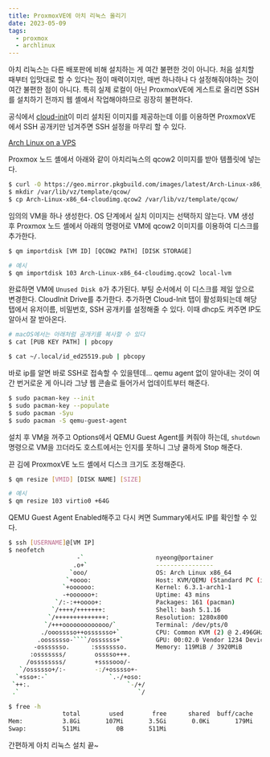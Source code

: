 ```yaml
---
title: ProxmoxVE에 아치 리눅스 올리기
date: 2023-05-09
tags:
  - proxmox
  - archlinux
---
```


아치 리눅스는 다른 배포판에 비해 설치하는 게 여간 불편한 것이 아니다.
처음 설치할 때부터 입맛대로 할 수 있다는 점이 매력이지만, 매번 하나하나 다
설정해줘야하는 것이 여간 불편한 점이 아니다. 특히 실제 로컬이 아닌 ProxmoxVE에
게스트로 올리면 SSH를 설치하기 전까지 웹 셸에서 작업해야하므로 굉장히 불편하다.

공식에서 [cloud-init](https://cloud-init.io/)이 미리 설치된 이미지를 제공하는데
이를 이용하면 ProxmoxVE에서 SSH 공개키만 넘겨주면 SSH 설정을 마무리 할 수 있다.

[Arch Linux on a VPS](https://wiki.archlinux.org/title/Arch_Linux_on_a_VPS#Official_Arch_Linux_cloud_image)

Proxmox 노드 셸에서 아래와 같이 아치리눅스의 qcow2 이미지를 받아 템플릿에 넣는다.

```bash
$ curl -O https://geo.mirror.pkgbuild.com/images/latest/Arch-Linux-x86_64-cloudimg.qcow2
$ mkdir /var/lib/vz/template/qcow/
$ cp Arch-Linux-x86_64-cloudimg.qcow2 /var/lib/vz/template/qcow/
```

임의의 VM을 하나 생성한다. OS 단계에서 실치 이미지는 선택하지 않는다.
VM 생성 후 Proxmox 노드 셸에서 아래의 명령어로 VM에 qcow2 이미지를 이용하여
디스크를 추가한다.

```bash
$ qm importdisk [VM ID] [QCOW2 PATH] [DISK STORAGE]

# 예시
$ qm importdisk 103 Arch-Linux-x86_64-cloudimg.qcow2 local-lvm
```

완료하면 VM에 `Unused Disk 0`가 추가된다. 부팅 순서에서 이 디스크를 제일 앞으로
변경한다. CloudInit Drive를 추가한다. 추가하면 Cloud-Init 탭이 활성화되는데
해당 탭에서 유저이름, 비밀번호, SSH 공개키를 설정해줄 수 있다. 이때 dhcp도
켜주면 IP도 알아서 잘 받아온다.

```bash
# macOS에서는 아래처럼 공개키를 복사할 수 있다
$ cat [PUB KEY PATH] | pbcopy

$ cat ~/.local/id_ed25519.pub | pbcopy
```

바로 ip를 알면 바로 SSH로 접속할 수 있을텐데... qemu agent 없이 알아내는 것이
여간 번거로운 게 아니라 그냥 웹 콘솔로 들어가서 업데이트부터 해준다.

```bash
$ sudo pacman-key --init
$ sudo pacman-key --populate
$ sudo pacman -Syu
$ sudo pacman -S qemu-guest-agent
```

설치 후 VM을 꺼주고 Options에서 QEMU Guest Agent를 켜줘야 하는데, `shutdown`
명령으로 VM을 끄더라도 호스트에서는 인지를 못하니 그냥 쿨하게 Stop 해준다.

끈 김에 ProxmoxVE 노드 셸에서 디스크 크기도 조정해준다.

```bash
$ qm resize [VMID] [DISK NAME] [SIZE]

# 예시
$ qm resize 103 virtio0 +64G
```

QEMU Guest Agent Enabled해주고 다시 켜면 Summary에서도 IP를 확인할 수 있다.

```bash
$ ssh [USERNAME]@[VM IP]
$ neofetch
                   -`                    nyeong@portainer
                  .o+`                   ----------------
                 `ooo/                   OS: Arch Linux x86_64
                `+oooo:                  Host: KVM/QEMU (Standard PC (i440FX + PIIX, 1996) pc-i440fx-7.2)
               `+oooooo:                 Kernel: 6.3.1-arch1-1
               -+oooooo+:                Uptime: 43 mins
             `/:-:++oooo+:               Packages: 161 (pacman)
            `/++++/+++++++:              Shell: bash 5.1.16
           `/++++++++++++++:             Resolution: 1280x800
          `/+++ooooooooooooo/`           Terminal: /dev/pts/0
         ./ooosssso++osssssso+`          CPU: Common KVM (2) @ 2.496GHz
        .oossssso-````/ossssss+`         GPU: 00:02.0 Vendor 1234 Device 1111
       -osssssso.      :ssssssso.        Memory: 119MiB / 3920MiB
      :osssssss/        osssso+++.
     /ossssssss/        +ssssooo/-
   `/ossssso+/:-        -:/+osssso+-
  `+sso+:-`                 `.-/+oso:
 `++:.                           `-/+/
 .`                                 `/

$ free -h
               total        used        free      shared  buff/cache   available
Mem:           3.8Gi       107Mi       3.5Gi       0.0Ki       179Mi       3.5Gi
Swap:          511Mi          0B       511Mi
```

간편하게 아치 리눅스 설치 끝~
